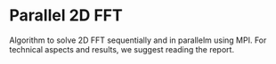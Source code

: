 # Parallel 2D FFT
Algorithm to solve 2D FFT sequentially and in parallelm using MPI. For technical aspects and results, we suggest reading the report.
